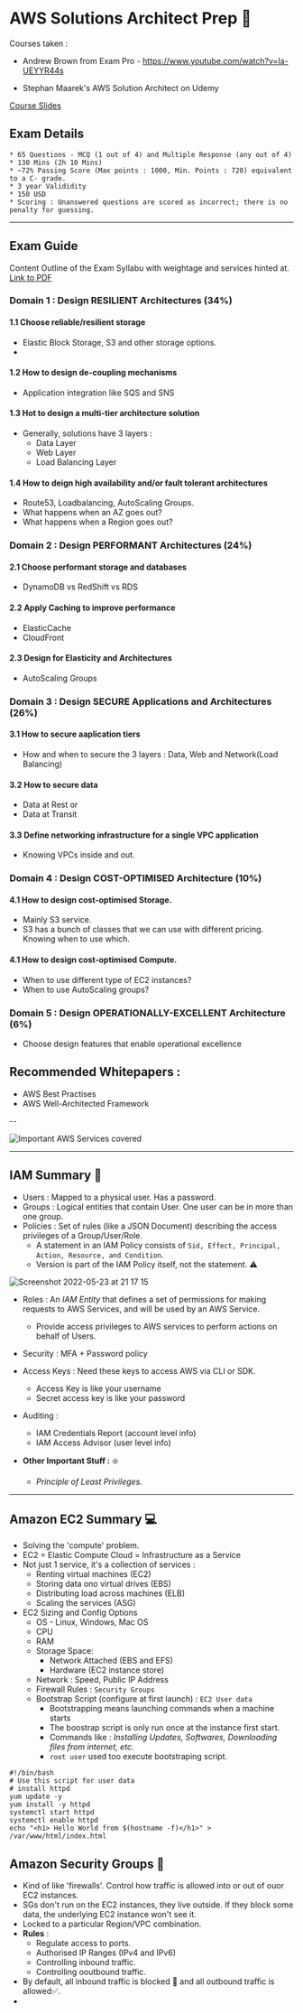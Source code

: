 # AWS Solutions Architect Prep :rocket:
Courses taken : 
- Andrew Brown from Exam Pro - https://www.youtube.com/watch?v=Ia-UEYYR44s

- Stephan Maarek's AWS Solution Architect on Udemy 

[Course Slides](https://media.datacumulus.com/aws-saa/AWS%20Certified%20Solutions%20Architect%20Slides%20v4.7.1.pdf)

## Exam Details 
```
* 65 Questions - MCQ (1 out of 4) and Multiple Response (any out of 4)
* 130 Mins (2h 10 Mins)
* ~72% Passing Score (Max points : 1000, Min. Points : 720) equivalent to a C- grade. 
* 3 year Valididity
* 150 USD
* Scoring : Unanswered questions are scored as incorrect; there is no penalty for guessing. 
```
----
## Exam Guide 
Content Outline of the Exam Syllabu with weightage and services hinted at. 
[Link to PDF](https://d1.awsstatic.com/training-and-certification/docs-sa-assoc/AWS-Certified-Solutions-Architect-Associate_Exam-Guide.pdf)


### Domain 1 : Design RESILIENT Architectures (34%)
#### 1.1 Choose reliable/resilient storage
- Elastic Block Storage, S3 and other storage options.
- 
#### 1.2 How to design de-coupling mechanisms 
- Application integration like SQS and SNS

#### 1.3 Hot to design a multi-tier architecture solution
- Generally, solutions have 3 layers : 
  - Data Layer
  - Web Layer
  - Load Balancing Layer

#### 1.4 How to deign high availability and/or fault tolerant architectures
- Route53, Loadbalancing, AutoScaling Groups. 
- What happens when an AZ goes out?
- What happens when a Region goes out? 


### Domain 2 : Design PERFORMANT Architectures (24%)
#### 2.1 Choose performant storage and databases
- DynamoDB vs RedShift vs RDS

#### 2.2 Apply Caching to improve performance
- ElasticCache
- CloudFront

#### 2.3 Design for Elasticity and Architectures
- AutoScaling Groups


### Domain 3 : Design SECURE Applications and Architectures (26%)
#### 3.1 How to secure aaplication tiers
- How and when to secure the 3 layers : Data, Web and Network(Load Balancing)
#### 3.2 How to secure data
- Data at Rest or
- Data at Transit

#### 3.3 Define networking infrastructure for a single VPC application
- Knowing VPCs inside and out.

### Domain 4 : Design COST-OPTIMISED Architecture (10%)
#### 4.1 How to design cost-optimised Storage.
- Mainly S3 service. 
- S3 has a bunch of classes that we can use with different pricing. Knowing when to use which. 
#### 4.1 How to design cost-optimised Compute.
- When to use different type of EC2 instances?
- When to use AutoScaling groups?

### Domain 5 : Design OPERATIONALLY-EXCELLENT Architecture (6%)
- Choose design features that enable operational excellence


## Recommended Whitepapers :
* AWS Best Practises
* AWS Well-Architected Framework

--

![Important AWS Services covered](https://user-images.githubusercontent.com/12581835/169692436-2098dbc5-fdd9-49b7-85bd-90435c3f67a0.png)


----

## IAM Summary :closed_lock_with_key:
- Users : Mapped to a physical user. Has a password.
- Groups : Logical entities that contain User. One user can be in more than one group.
- Policies : Set of rules (like a JSON Document) describing the access privileges of a Group/User/Role.
  - A statement in an IAM Policy consists of `Sid, Effect, Principal, Action, Resource, and Condition`. 
  - Version is part of the IAM Policy itself, not the statement. :warning:
 
![Screenshot 2022-05-23 at 21 17 15](https://user-images.githubusercontent.com/12581835/169890660-a85b3a58-b3fe-4bf7-94fb-ca60556dd85d.png)

- Roles : An _IAM Entity_ that defines a set of permissions for making requests to AWS Services, and will be used by an AWS Service. 
  - Provide access privileges to AWS services to perform actions on behalf of Users.
   
- Security : MFA + Password policy 
- Access Keys : Need these keys to access AWS via CLI or SDK.
  - Access Key is like your username 
  - Secret access key is like your password
- Auditing :
  - IAM Credentials Report (account level info)
  - IAM Access Advisor (user level info)
- __Other Important Stuff :__ :sparkle:
  - _Principle of Least Privileges._
 
 ---
 
 
## Amazon EC2 Summary 💻
- Solving the 'compute' problem.
- EC2 = Elastic Compute Cloud = Infrastructure as a Service
- Not just 1 service, it's a collection of services :
  - Renting virtual machines (EC2)
  - Storing data ono virtual drives (EBS)
  - Distributing load across machines (ELB)
  - Scaling the services (ASG)
- EC2 Sizing and Config Options 
  - OS - Linux, Windows, Mac OS
  - CPU
  - RAM
  - Storage Space:
    - Network Attached (EBS and EFS)
    - Hardware (EC2 instance store)
  - Network : Speed, Public IP Address
  - Firewall Rules : ```Security Groups```
  - Bootstrap Script (configure at first launch) : ``EC2 User data``
    - Bootstrapping means launching commands when a machine starts
    - The boostrap script is only run once at the instance first start. 
    - Commands like : *Installing Updates, Softwares, Downloading files from internet, etc.*
    - ``root user`` used too execute bootstraping script.
```
#!/bin/bash
# Use this script for user data
# install httpd 
yum update -y
yum install -y httpd
systemctl start httpd
systemctl enable httpd
echo "<h1> Hello World from $(hostname -f)</h1>" > /var/www/html/index.html

```

## Amazon Security Groups 👮
- Kind of like 'firewalls'. Control how traffic is allowed into or out of ouor EC2 instances.
- SGs don't run on the EC2 instances, they live outside. If they block some data, the underlying EC2 instance won't see it.
- Locked to a particular Region/VPC combination. 
- __Rules__ : 
  - Regulate access to ports.
  - Authorised IP Ranges (IPv4 and IPv6)
  - Controlling inbound traffic.
  - Controlling ooutbound traffic. 
- By default, all inbound traffic is blocked 🚫 and all outbound traffic is allowed✅. 
- 

 
